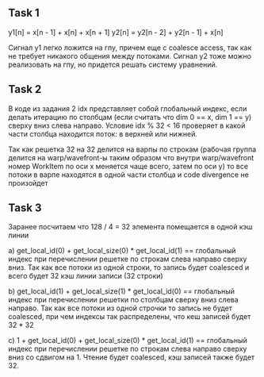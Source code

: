 ## Task 1

y1[n] = x[n - 1] + x[n] + x[n + 1]
y2[n] = y2[n - 2] + y2[n - 1] + x[n]

Сигнал y1 легко ложится на гпу, причем еще с coalesce access, так как не требует никакого общения между потоками. Сигнал y2 тоже можно реализовать на гпу, но придется решать систему уравнений.

## Task 2

В коде из задания 2 idx представляет собой глобальный индекс, если делать итерацию по столбцам (если считать что dim 0 == x, dim 1 == y) сверху вниз слева направо. Условие idx % 32 < 16 проверяет в какой части столбца находится поток: в верхней или нижней. 

Так как решетка 32 на 32 делится на варпы по строкам (рабочая группа делится на warp/wavefront-ы таким образом что внутри warp/wavefront номер WorkItem по оси x меняется чаще всего, затем по оси y) то все потоки в варпе находятся в одной части столбца и code divergence не произойдет

## Task 3

Заранее посчитаем что 128 / 4 = 32 элемента помещается в одной кэш линии

a) get_local_id(0) + get_local_size(0) * get_local_id(1) == глобальный индекс при перечислении решетке по строкам слева направо сверху вниз. Так как все потоки из одной строки, то запись будет coalesced и всего будет 32 кэш линии записи (32 строки)

b) get_local_id(1) + get_local_size(1) * get_local_id(0) == глобальный индекс при перечислении решетки по столбцам сверху вниз слева направо. Так как все потоки из одной строчки то запись не будет coalesced, при чем индексы так распределены, что кеш записей будет 32 * 32

c) 1 + get_local_id(0) + get_local_size(0) * get_local_id(1) == глобальный индекс при перечислении решетке по строкам слева направо сверху вниз со сдвигом на 1. Чтение будет coalesced, кэш записей также будет 32.
